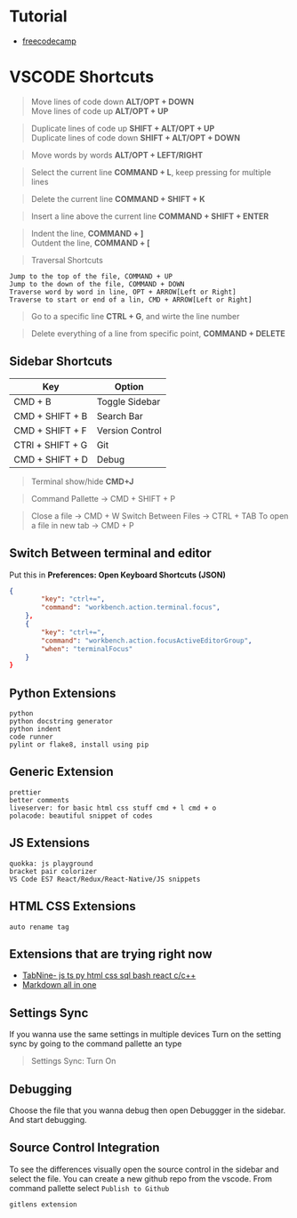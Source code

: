 # Tutorial

- [freecodecamp](https://www.youtube.com/watch?v=WPqXP_kLzpo)

# VSCODE Shortcuts

> Move lines of code down <b>ALT/OPT + DOWN</b> <br>
> Move lines of code up <b>ALT/OPT + UP</b> <br>

> Duplicate lines of code up <b>SHIFT + ALT/OPT + UP</b> <br>
> Duplicate lines of code down <b>SHIFT + ALT/OPT + DOWN</b> <br>

> Move words by words <b>ALT/OPT + LEFT/RIGHT</b> <br>

> Select the current line <b>COMMAND + L</b>, keep pressing for multiple lines</b> <br>

> Delete the current line <b>COMMAND + SHIFT + K</b> <br>

> Insert a line above the current line <b>COMMAND + SHIFT + ENTER</b> <br>

> Indent the line, <b>COMMAND + ]</b> <br>
> Outdent the line, <b>COMMAND + [</b> <br>

> Traversal Shortcuts

    Jump to the top of the file, COMMAND + UP
    Jump to the down of the file, COMMAND + DOWN
    Traverse word by word in line, OPT + ARROW[Left or Right]
    Traverse to start or end of a lin, CMD + ARROW[Left or Right]

> Go to a specific line <b>CTRL + G</b>, and wirte the line number <br>

> Delete everything of a line from specific point, <b>COMMAND + DELETE</b> <br>

## Sidebar Shortcuts

| Key              | Option          |
| ---------------- | --------------- |
| CMD + B          | Toggle Sidebar  |
| CMD + SHIFT + B  | Search Bar      |
| CMD + SHIFT + F  | Version Control |
| CTRl + SHIFT + G | Git             |
| CMD + SHIFT + D  | Debug           |

> Terminal show/hide <b>CMD+J</b><br>

> Command Pallette -> CMD + SHIFT + P

> Close a file -> CMD + W
> Switch Between Files -> CTRL + TAB
> To open a file in new tab -> CMD + P

## Switch Between terminal and editor<br>

Put this in <b>Preferences: Open Keyboard Shortcuts (JSON)</b> <br>

```json
{
        "key": "ctrl+=",
        "command": "workbench.action.terminal.focus",
    },
    {
        "key": "ctrl+=",
        "command": "workbench.action.focusActiveEditorGroup",
        "when": "terminalFocus"
    }
}
```

## Python Extensions

    python
    python docstring generator
    python indent
    code runner
    pylint or flake8, install using pip

## Generic Extension

    prettier
    better comments
    liveserver: for basic html css stuff cmd + l cmd + o
    polacode: beautiful snippet of codes

## JS Extensions

    quokka: js playground
    bracket pair colorizer
    VS Code ES7 React/Redux/React-Native/JS snippets

## HTML CSS Extensions

    auto rename tag

## Extensions that are trying right now
- [TabNine- js ts py html css sql bash react c/c++](https://marketplace.visualstudio.com/items?itemName=TabNine.tabnine-vscode)
- [Markdown all in one](https://marketplace.visualstudio.com/items?itemName=yzhang.markdown-all-in-one)
## Settings Sync

If you wanna use the same settings in multiple devices
Turn on the setting sync by going to the command pallette an type

> Settings Sync: Turn On

## Debugging

Choose the file that you wanna debug then open Debuggger in the sidebar. And start debugging.

## Source Control Integration

To see the differences visually open the source control in the sidebar and select the file.
You can create a new github repo from the vscode. From command pallette select `Publish to Github`

    gitlens extension
